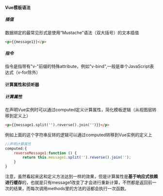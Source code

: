 #### Vue模板语法

##### 插值

数据绑定的最常见形式是使用“Mustache”语法（双大括号）的文本插值

```html
<p>{{message1}}</p>
```

##### 指令

指令是指带有"v-"前缀的特殊attribute，例如"v-bind",一般是单个JavaScript表达式（v-for除外）

#### 计算属性和侦听器

##### 计算属性

在声明Vue实例时可以通过computed定义计算属性，简化模板逻辑（从视图层转移到定义上）

```html
<p>{{message1.split('').reverse().join('')}}</p>
```

例如上面的这个字符串反转的逻辑可以通过computed转移到Vue实例的定义上

```javascript
//声明计算属性
computed:{
    reverseMessage1:function () {
        return this.message1.split('').reverse().join('');
    }
}
```

注意，虽然看起来这和定义方法达到一样的效果，但是计算属性是**基于响应式依赖进行缓存**的，也就是只有message1改变了才会进行重新计算，不然都是返回前一次的结果，而每次调用methods里的方法的话都会执行一次函数。

